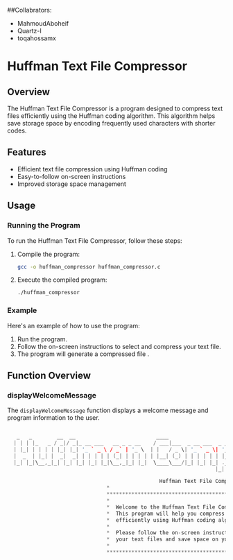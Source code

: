 ##Collabrators:
- MahmoudAboheif
- Quartz-I
- toqahossamx

# Huffman Text File Compressor

## Overview
The Huffman Text File Compressor is a program designed to compress text files efficiently using the Huffman coding algorithm. This algorithm helps save storage space by encoding frequently used characters with shorter codes.

## Features
- Efficient text file compression using Huffman coding
- Easy-to-follow on-screen instructions
- Improved storage space management

## Usage

### Running the Program
To run the Huffman Text File Compressor, follow these steps:

1. Compile the program:
    ```sh
    gcc -o huffman_compressor huffman_compressor.c
    ```

2. Execute the compiled program:
    ```sh
    ./huffman_compressor
    ```

### Example
Here's an example of how to use the program:

1. Run the program.
2. Follow the on-screen instructions to select and compress your text file.
3. The program will generate a compressed file .
## Function Overview

### displayWelcomeMessage
The `displayWelcomeMessage` function displays a welcome message and program information to the user.

```c

   _   _        __  __                          ____                                        _
  | | | |_   _ / _|/ _|_ __ ___   __ _ _ __    / ___|___  _ __ ___  _ __  _ __ ___  ___ ___(_) ___  _ __
  | |_| | | | | |_| |_| '_ ` _ \ / _` | '_ \  | |   / _ \| '_ ` _ \| '_ \| '__/ _ \/ __/ __| |/ _ \| '_ \
  |  _  | |_| |  _|  _| | | | | | (_| | | | | | |__| (_) | | | | | | |_) | | |  __/\__ \__ \ | (_) | | | |
  |_| |_|\__,_|_| |_| |_| |_| |_|\__,_|_| |_|  \____\___/|_| |_| |_| .__/|_|  \___||___/___/_|\___/|_| |_|
                                                                   |_|

                                                 Huffman Text File Compressor
                                *                                                        *
                                **********************************************************
                                *                                                        *
                                *  Welcome to the Huffman Text File Compressor!          *
                                *  This program will help you compress your text files   *
                                *  efficiently using Huffman coding algorithm.           *
                                *                                                        *
                                *  Please follow the on-screen instructions to compress  *
                                *  your text files and save space on your storage device.*
                                *                                                        *
                                **********************************************************
